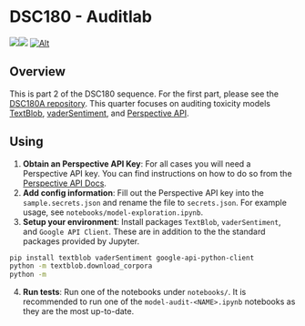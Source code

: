# DSC180 - Auditlab
<a href="https://github.com/jonathanlo411/dsc180b/releases"><img  src="https://img.shields.io/github/v/release/jonathanlo411/dsc180b"></a><a  href="https://github.com/jonathanlo411/dsc180b/blob/main/LICENSE"><img  src="https://img.shields.io/github/license/jonathanlo411/dsc180b"></a>
[![Alt](https://repobeats.axiom.co/api/embed/1b4b2b98c4e4c93342bc7f974c3e4d91b43087b7.svg "Repobeats analytics image for DSC180B")](https://github.com/jonathanlo411/dsc180b/pulse/monthly) 

## Overview
This is part 2 of the DSC180 sequence. For the first part, please see the [DSC180A repository](https://github.com/jonathanlo411/dsc180a). This quarter focuses on auditing toxicity models [TextBlob](https://textblob.readthedocs.io/en/dev/), [vaderSentiment](https://github.com/cjhutto/vaderSentiment), and [Perspective API](https://perspectiveapi.com/).

## Using
1. **Obtain an Perspective API Key**: For all cases you will need a Perspective API key. You can find instructions on how to do so from the [Perspective API Docs](https://developers.perspectiveapi.com/s/docs-get-started?language=en_US).
2. **Add config information**: Fill out the Perspective API key into the `sample.secrets.json` and rename the file to `secrets.json`. For example usage, see `notebooks/model-exploration.ipynb`. 
3. **Setup your environment**: Install packages `TextBlob`, `vaderSentiment`, and `Google API Client`. These are in addition to the the standard packages provided by Jupyter.
```bash
pip install textblob vaderSentiment google-api-python-client
python -m textblob.download_corpora
python -m 
```
4. **Run tests**: Run one of the notebooks under `notebooks/`. It is recommended to run one of the `model-audit-<NAME>.ipynb` notebooks as they are the most up-to-date.
